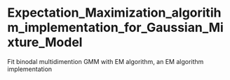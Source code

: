 # Expectation_Maximization_algoritihm_implementation_for_Gaussian_Mixture_Model
Fit binodal multidimention GMM with EM algorithm, an EM algorithm implementation
